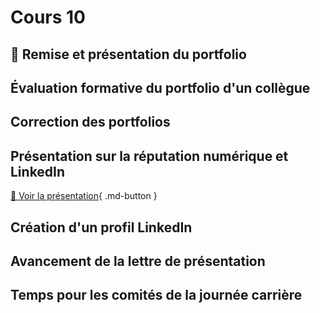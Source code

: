 # Cours 10
## 🚨 Remise et présentation du portfolio 

## Évaluation formative du portfolio d'un collègue

## Correction des portfolios

## Présentation sur la réputation numérique et LinkedIn
[📁 Voir la présentation](https://cmontmorency365-my.sharepoint.com/:b:/g/personal/lora_boisvert_cmontmorency_qc_ca/EeS2-7HVvn9BqSLWfVwYppMB3QpEyqy8QjRpO_JziEaVnA?e=Afu0wC){ .md-button }  

## Création d'un profil LinkedIn


## Avancement de la lettre de présentation



## Temps pour les comités de la journée carrière


